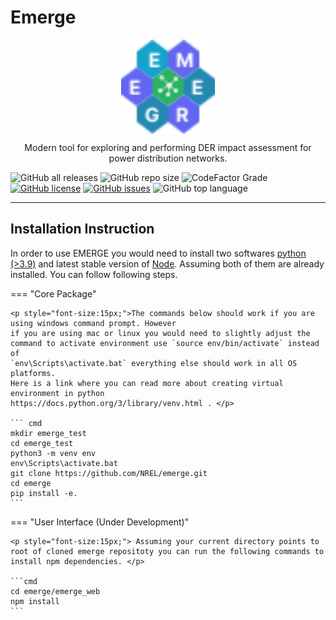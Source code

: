 # Emerge

<p align="center"> 
<img src="images/logo.svg" width="150" style="display:flex;justify-content:center;">
<p align="center">Modern tool for exploring and performing DER impact assessment for power distribution networks. </p>
</p>

![GitHub all releases](https://img.shields.io/github/downloads/NREL/emerge/total?logo=Github&logoColor=%2300ff00&style=flat-square)
![GitHub repo size](https://img.shields.io/github/repo-size/nrel/emerge?style=flat-square)
![CodeFactor Grade](https://img.shields.io/codefactor/grade/github/nrel/emerge?color=%23ff0000&logo=python&logoColor=%2300ff00&style=flat-square)
[![GitHub license](https://img.shields.io/github/license/NREL/emerge?style=flat-square)](https://github.com/NREL/emerge/blob/main/LICENSE.txt)
[![GitHub issues](https://img.shields.io/github/issues/NREL/emerge?style=flat-square)](https://github.com/NREL/emerge/issues)
![GitHub top language](https://img.shields.io/github/languages/top/nrel/emerge?style=flat-square)


---
## Installation Instruction

In order to use EMERGE you would need to install two softwares [python (>3.9)](https://www.python.org/) and latest stable version of [Node](https://nodejs.org/en/). Assuming both of them are already installed. You can follow following steps. 

=== "Core Package"

    <p style="font-size:15px;">The commands below should work if you are using windows command prompt. However
    if you are using mac or linux you would need to slightly adjust the 
    command to activate environment use `source env/bin/activate` instead of 
    `env\Scripts\activate.bat` everything else should work in all OS platforms. 
    Here is a link where you can read more about creating virtual environment in python
    https://docs.python.org/3/library/venv.html . </p>

    ``` cmd
    mkdir emerge_test
    cd emerge_test
    python3 -m venv env
    env\Scripts\activate.bat
    git clone https://github.com/NREL/emerge.git
    cd emerge
    pip install -e.
    ```

=== "User Interface (Under Development)"

    <p style="font-size:15px;"> Assuming your current directory points to root of cloned emerge repositoty you can run the following commands to install npm dependencies. </p>

    ```cmd
    cd emerge/emerge_web
    npm install
    ```

